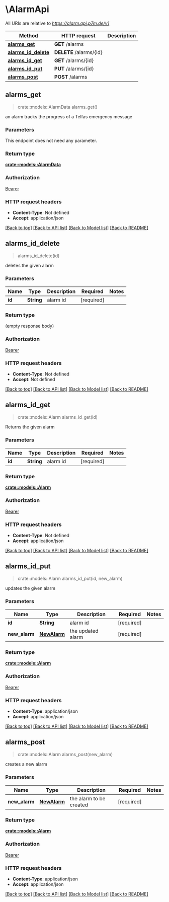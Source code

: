 # \AlarmApi

All URIs are relative to *https://alarm.api.p7m.de/v1*

Method | HTTP request | Description
------------- | ------------- | -------------
[**alarms_get**](AlarmApi.md#alarms_get) | **GET** /alarms | 
[**alarms_id_delete**](AlarmApi.md#alarms_id_delete) | **DELETE** /alarms/{id} | 
[**alarms_id_get**](AlarmApi.md#alarms_id_get) | **GET** /alarms/{id} | 
[**alarms_id_put**](AlarmApi.md#alarms_id_put) | **PUT** /alarms/{id} | 
[**alarms_post**](AlarmApi.md#alarms_post) | **POST** /alarms | 



## alarms_get

> crate::models::AlarmData alarms_get()


an alarm tracks the progress of a Telfas emergency message

### Parameters

This endpoint does not need any parameter.

### Return type

[**crate::models::AlarmData**](AlarmData.md)

### Authorization

[Bearer](../README.md#Bearer)

### HTTP request headers

- **Content-Type**: Not defined
- **Accept**: application/json

[[Back to top]](#) [[Back to API list]](../README.md#documentation-for-api-endpoints) [[Back to Model list]](../README.md#documentation-for-models) [[Back to README]](../README.md)


## alarms_id_delete

> alarms_id_delete(id)


deletes the given alarm

### Parameters


Name | Type | Description  | Required | Notes
------------- | ------------- | ------------- | ------------- | -------------
**id** | **String** | alarm id | [required] |

### Return type

 (empty response body)

### Authorization

[Bearer](../README.md#Bearer)

### HTTP request headers

- **Content-Type**: Not defined
- **Accept**: Not defined

[[Back to top]](#) [[Back to API list]](../README.md#documentation-for-api-endpoints) [[Back to Model list]](../README.md#documentation-for-models) [[Back to README]](../README.md)


## alarms_id_get

> crate::models::Alarm alarms_id_get(id)


Returns the given alarm

### Parameters


Name | Type | Description  | Required | Notes
------------- | ------------- | ------------- | ------------- | -------------
**id** | **String** | alarm id | [required] |

### Return type

[**crate::models::Alarm**](Alarm.md)

### Authorization

[Bearer](../README.md#Bearer)

### HTTP request headers

- **Content-Type**: Not defined
- **Accept**: application/json

[[Back to top]](#) [[Back to API list]](../README.md#documentation-for-api-endpoints) [[Back to Model list]](../README.md#documentation-for-models) [[Back to README]](../README.md)


## alarms_id_put

> crate::models::Alarm alarms_id_put(id, new_alarm)


updates the given alarm

### Parameters


Name | Type | Description  | Required | Notes
------------- | ------------- | ------------- | ------------- | -------------
**id** | **String** | alarm id | [required] |
**new_alarm** | [**NewAlarm**](NewAlarm.md) | the updated alarm | [required] |

### Return type

[**crate::models::Alarm**](Alarm.md)

### Authorization

[Bearer](../README.md#Bearer)

### HTTP request headers

- **Content-Type**: application/json
- **Accept**: application/json

[[Back to top]](#) [[Back to API list]](../README.md#documentation-for-api-endpoints) [[Back to Model list]](../README.md#documentation-for-models) [[Back to README]](../README.md)


## alarms_post

> crate::models::Alarm alarms_post(new_alarm)


creates a new alarm

### Parameters


Name | Type | Description  | Required | Notes
------------- | ------------- | ------------- | ------------- | -------------
**new_alarm** | [**NewAlarm**](NewAlarm.md) | the alarm to be created | [required] |

### Return type

[**crate::models::Alarm**](Alarm.md)

### Authorization

[Bearer](../README.md#Bearer)

### HTTP request headers

- **Content-Type**: application/json
- **Accept**: application/json

[[Back to top]](#) [[Back to API list]](../README.md#documentation-for-api-endpoints) [[Back to Model list]](../README.md#documentation-for-models) [[Back to README]](../README.md)


